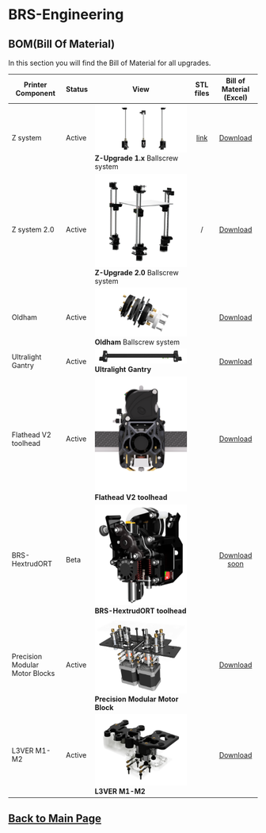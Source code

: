 
# BRS-Engineering  
## BOM(Bill Of Material)

In this section you will find the Bill of Material for all upgrades. 

Printer Component|Status|View|STL files|Bill of Material (Excel)
-----------------|------|-----------------------------------| :----: |  :---------------:
Z system|Active|![alt text](/image/Complete.PNG)<br> **Z-Upgrade 1.x** Ballscrew system|[link](https://www.thingiverse.com/thing:4978199)|[Download](/bom/BOM_ZU_160-165-166.xlsx)  
Z system 2.0|Active|![alt text](/image/ZU201.png)<br> **Z-Upgrade 2.0** Ballscrew system|/|[Download](/bom/BOM_ZU_2.pdf)  
Oldham|Active|![alt text](/image/oldham.png)<br> **Oldham** Ballscrew system||[Download](/bom/BOM_RINGS-22.pdf)  
Ultralight Gantry|Active|![alt text](/image/gantry2.png)<br> **Ultralight Gantry** ||[Download](/bom/BOM.xlsx)  
Flathead V2 toolhead|Active|![alt text](/image/mosquito1.PNG)<br> **Flathead V2 toolhead** ||[Download](/bom/BOM_Flatheadv2.xlsx) 
BRS-HextrudORT|Beta|![alt text](/image/BRSh1.png)<br> **BRS-HextrudORT toolhead** ||[Download soon]() 
Precision Modular Motor Blocks|Active|![alt text](/image/motorblock.png)<br> **Precision Modular Motor Block** ||[Download](/bom/BOM_PMH.xlsx) 
L3VER M1-M2|Active|![alt text](/image/skeleton.png)<br> **L3VER M1-M2** ||[Download](/bom/BOM-M1-M2.pdf)


## [Back to Main Page](/readme.md)
